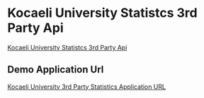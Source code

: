 # Kocaeli University Statistcs 3rd Party Api
[ Kocaeli University Statistcs 3rd Party Api](https://github.com/enginyenice/kou-statistcs-api)


## Demo Application Url
[Kocaeli University 3rd Party Statistics Application URL](https://kouistatistik.web.app/)
